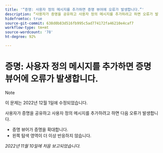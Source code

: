 ```yaml
---
title: '“증명: 사용자 정의 메시지를 추가하면 증명 뷰어에 오류가 발생합니다.”'
description: “사용자가 증명을 공유하고 사용자 정의 메시지를 추가하려고 하면 오류가 발생합니다.”
hidefromtoc: true
source-git-commit: 638d0b83d516fb995c5ad774172fa46210e4caf7
workflow-type: tm+mt
source-wordcount: '78'
ht-degree: 92%

---
```



# 증명: 사용자 정의 메시지를 추가하면 증명 뷰어에 오류가 발생합니다.

<!--This is on both the WF and WFP TOCs-->

>[!NOTE]
>
>이 문제는 2022년 12월 1일에 수정되었습니다.

사용자가 증명을 공유하고 사용자 정의 메시지를 추가하려고 하면 다음 오류가 발생합니다.

* 증명 뷰어가 증명을 확대합니다.
* 왼쪽 탐색 영역이 더 이상 반응하지 않습니다.

_2022년 11월 10일에 처음 보고되었습니다._

